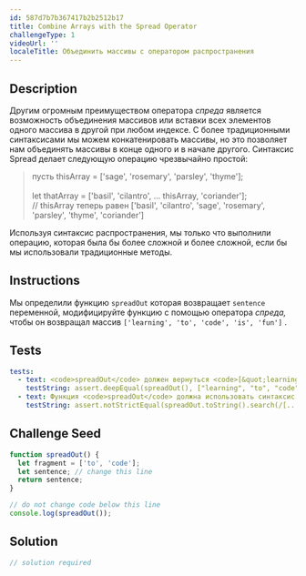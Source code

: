 ```yaml
---
id: 587d7b7b367417b2b2512b17
title: Combine Arrays with the Spread Operator
challengeType: 1
videoUrl: ''
localeTitle: Объединить массивы с оператором распространения
---
```


## Description
<section id="description"> Другим огромным преимуществом оператора <dfn>спреда</dfn> является возможность объединения массивов или вставки всех элементов одного массива в другой при любом индексе. С более традиционными синтаксисами мы можем конкатенировать массивы, но это позволяет нам объединять массивы в конце одного и в начале другого. Синтаксис Spread делает следующую операцию чрезвычайно простой: <blockquote> пусть thisArray = [&#39;sage&#39;, &#39;rosemary&#39;, &#39;parsley&#39;, &#39;thyme&#39;]; <br><br> let thatArray = [&#39;basil&#39;, &#39;cilantro&#39;, ... thisArray, &#39;coriander&#39;]; <br> // thisArray теперь равен [&#39;basil&#39;, &#39;cilantro&#39;, &#39;sage&#39;, &#39;rosemary&#39;, &#39;parsley&#39;, &#39;thyme&#39;, &#39;coriander&#39;] </blockquote> Используя синтаксис распространения, мы только что выполнили операцию, которая была бы более сложной и более сложной, если бы мы использовали традиционные методы. </section>

## Instructions
<section id="instructions"> Мы определили функцию <code>spreadOut</code> которая возвращает <code>sentence</code> переменной, модифицируйте функцию с помощью оператора <dfn>спреда,</dfn> чтобы он возвращал массив <code>[&#39;learning&#39;, &#39;to&#39;, &#39;code&#39;, &#39;is&#39;, &#39;fun&#39;]</code> . </section>

## Tests
<section id='tests'>

```yml
tests:
  - text: <code>spreadOut</code> должен вернуться <code>[&quot;learning&quot;, &quot;to&quot;, &quot;code&quot;, &quot;is&quot;, &quot;fun&quot;]</code>
    testString: assert.deepEqual(spreadOut(), ["learning", "to", "code", "is", "fun"], "<code>spreadOut</code> should return <code>["learning", "to", "code", "is", "fun"]</code>");
  - text: Функция <code>spreadOut</code> должна использовать синтаксис распространения
    testString: assert.notStrictEqual(spreadOut.toString().search(/[...]/), -1, "The <code>spreadOut</code> function should utilize spread syntax");

```

</section>

## Challenge Seed
<section id='challengeSeed'>

<div id='js-seed'>

```js
function spreadOut() {
  let fragment = ['to', 'code'];
  let sentence; // change this line
  return sentence;
}

// do not change code below this line
console.log(spreadOut());

```

</div>



</section>

## Solution
<section id='solution'>

```js
// solution required
```
</section>
